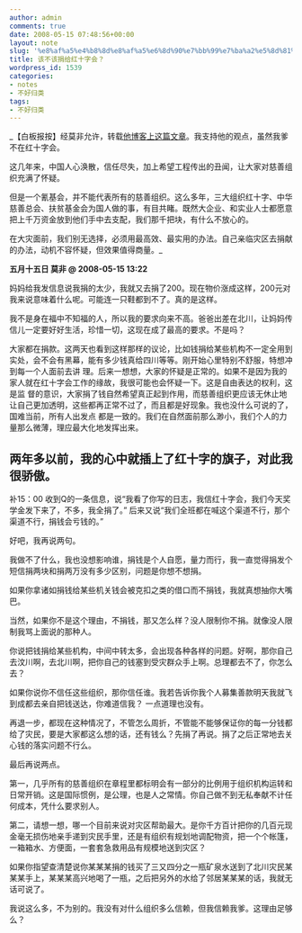 ```yaml
---
author: admin
comments: true
date: 2008-05-15 07:48:56+00:00
layout: note
slug: '%e8%af%a5%e4%b8%8d%e8%af%a5%e6%8d%90%e7%bb%99%e7%ba%a2%e5%8d%81%e5%ad%97%e4%bc%9a%ef%bc%9f'
title: 该不该捐给红十字会？
wordpress_id: 1539
categories:
- notes
- 不好归类
tags:
- 不好归类
---
```


_【白板报按】经莫非允许，转载[他博客上这篇文章](http://motalk.ycool.com/post.2867840.html)。我支持他的观点，虽然我爹不在红十字会。

这几年来，中国人心涣散，信任尽失，加上希望工程传出的丑闻，让大家对慈善组织充满了怀疑。

但是一个氰基会，并不能代表所有的慈善组织。这么多年，三大组织红十字、中华慈善总会、扶贫基金会为国人做的事，有目共睹。既然大企业、和实业人士都愿意 把上千万资金放到他们手中去支配，我们那千把块，有什么不放心的。

在大灾面前，我们别无选择，必须用最高效、最实用的办法。自己亲临灾区去捐献的办法，动机不容怀疑，但效果值得商量。_

**五月十五日
莫非 @ 2008-05-15 13:22**

妈妈给我发信息说我捐的太少，我就又去捐了200。现在物价涨成这样，200元对我来说意味着什么呢。可能连一只鞋都到不了。真的是这样。

我不是身在福中不知福的人，所以我的要求向来不高。爸爸出差在北川，让妈妈传信儿一定要好好生活，珍惜一切，这现在成了最高的要求。不是吗？

大家都在捐款。这两天也看到这样那样的议论，比如钱捐给某些机构不一定全用到实处，会不会有黑幕，能有多少钱真给四川等等。刚开始心里特别不舒服，特想冲到每一个人面前去讲 理。后来一想想，大家的怀疑是正常的。如果不是因为我的家人就在红十字会工作的缘故，我很可能也会怀疑一下。这是自由表达的权利，这是监 督的意识，大家捐了钱自然希望真正起到作用，而慈善组织更应该无休止地让自己更加透明，这些都再正常不过了，而且都是好现象。我也没什么可说的了，国难当前，所有人出发点 都是一致的。我们在自然面前那么渺小，我们个人的力量那么微薄，理应最大化地发挥出来。

两年多以前，我的心中就插上了红十字的旗子，对此我很骄傲。
----------------------------------------------------

补15：00
收到Q的一条信息，说“我看了你写的日志，我信红十字会，我们今天奖学金发下来了，不多，我全捐了。”
后来又说“我们全班都在喊这个渠道不行，那个渠道不行，捐钱会亏钱的。”

好吧，我再说两句。

我做不了什么，我也没想影响谁，捐钱是个人自愿，量力而行，我一直觉得捐发个短信捐两块和捐两万没有多少区别，问题是你想不想捐。

如果你拿诸如捐钱给某些机关钱会被克扣之类的借口而不捐钱，我就真想抽你大嘴巴。

当然，如果你不是这个理由，不捐钱，那又怎么样？没人限制你不捐。就像没人限制我骂上面说的那种人。

你说把钱捐给某些机构，中间中转太多，会出现各种各样的问题。好啊，那你自己去汶川啊，去北川啊，把你自己的钱塞到受灾群众手上啊。总理都去不了，你怎么去？

如果你说你不信任这些组织，那你信任谁。我若告诉你我个人募集善款明天我就飞到成都去亲自把钱送达，你难道信我？
一点道理也没有。

再退一步，都现在这种情况了，不管怎么周折，不管能不能够保证你的每一分钱都给了灾民，要是大家都这么想的话，还有钱么？先捐了再说。捐了之后正常地去关心钱的落实问题不行么。

最后再说两点。

第一，几乎所有的慈善组织在章程里都标明会有一部分的比例用于组织机构运转和日常开销。这是国际惯例，是公理，也是人之常情。你自己做不到无私奉献不计任何成本，凭什么要求别人。

第二，请想一想，哪一个目前来说对灾区帮助最大。是你千方百计把你的几百元现金毫无损伤地亲手递到灾民手里，还是有组织有规划地调配物资，把一个个帐篷，一箱箱水、方便面，一套套急救用品有规模地送到灾区？

如果你指望查清楚说你某某某捐的钱买了三又四分之一瓶矿泉水送到了北川灾民某某某手上，某某某高兴地喝了一瓶，之后把另外的水给了邻居某某某的话，我就无话可说了。

我说这么多，不为别的。我没有对什么组织多么信赖，但我信赖我爹。这理由足够么？


